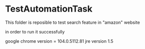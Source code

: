 # TestAutomationTask

This folder is reposible to test search feature in "amazon" website

in order to run it successfully

google chrome version = 104.0.5112.81 
jre version 1.5
